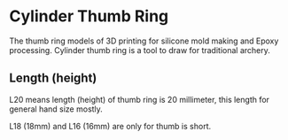 # Cylinder Thumb Ring

The thumb ring models of 3D printing for silicone mold making and Epoxy processing. Cylinder thumb ring is a tool to draw for traditional archery.

## Length (height)

L20 means length (height) of thumb ring is 20 millimeter, this length for general hand size mostly.

L18 (18mm) and L16 (16mm) are only for thumb is short.
